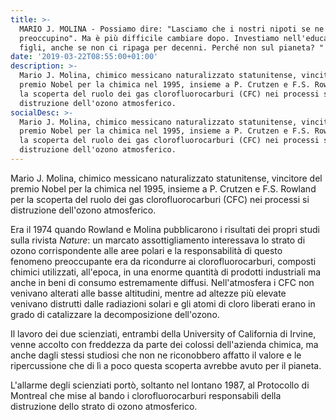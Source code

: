 ```yaml
---
title: >-
  MARIO J. MOLINA - Possiamo dire: "Lasciamo che i nostri nipoti se ne
  preoccupino". Ma è più difficile cambiare dopo. Investiamo nell'educazione dei
  figli, anche se non ci ripaga per decenni. Perché non sul pianeta? "
date: '2019-03-22T08:55:00+01:00'
description: >-
  Mario J. Molina, chimico messicano naturalizzato statunitense, vincitore del
  premio Nobel per la chimica nel 1995, insieme a P. Crutzen e F.S. Rowland per
  la scoperta del ruolo dei gas clorofluorocarburi (CFC) nei processi si
  distruzione dell'ozono atmosferico.
socialDesc: >-
  Mario J. Molina, chimico messicano naturalizzato statunitense, vincitore del
  premio Nobel per la chimica nel 1995, insieme a P. Crutzen e F.S. Rowland per
  la scoperta del ruolo dei gas clorofluorocarburi (CFC) nei processi si
  distruzione dell'ozono atmosferico.
---
```

Mario J. Molina, chimico messicano naturalizzato statunitense, vincitore del premio Nobel per la chimica nel 1995, insieme a P. Crutzen e F.S. Rowland per la scoperta del ruolo dei gas clorofluorocarburi (CFC) nei processi si distruzione dell'ozono atmosferico.

Era il 1974 quando Rowland e Molina pubblicarono i risultati dei propri studi sulla rivista _Nature_: un marcato assottigliamento interessava lo strato di ozono corrispondente alle aree polari e la responsabilità di questo fenomeno preoccupante era da ricondurre ai clorofluorocarburi, composti chimici utilizzati, all'epoca, in una enorme quantità di prodotti industriali ma anche in beni di consumo estremamente diffusi. Nell'atmosfera i CFC non venivano alterati alle basse altitudini, mentre ad altezze più elevate venivano distrutti dalle radiazioni solari e gli atomi di cloro liberati erano in grado di catalizzare la decomposizione dell'ozono. 

Il lavoro dei due scienziati, entrambi della University of California di Irvine, venne accolto con freddezza da parte dei colossi dell'azienda chimica, ma anche dagli stessi studiosi che non ne riconobbero affatto il valore e le ripercussione che di lì a poco questa scoperta avrebbe avuto per il pianeta. 

L'allarme degli scienziati portò, soltanto nel lontano 1987, al Protocollo di Montreal che mise al bando i clorofluorocarburi responsabili della distruzione dello strato di ozono atmosferico.
